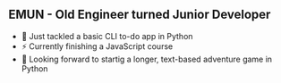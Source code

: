 ## EMUN - Old Engineer turned Junior Developer
- 🌱 Just tackled a basic CLI to-do app in Python
- ⚡ Currently finishing a JavaScript course
- 🔭 Looking forward to startig a longer, text-based adventure game in Python


<!--
**E-mun/E-mun** is a ✨ _special_ ✨ repository because its `README.md` (this file) appears on your GitHub profile.

Here are some ideas to get you started:

- 🔭 I’m currently working on ...
- 🌱 I’m currently learning ...
- 👯 I’m looking to collaborate on ...
- 🤔 I’m looking for help with ...
- 💬 Ask me about ...
- 📫 How to reach me: ...
- 😄 Pronouns: ...
- ⚡ Fun fact: ...
-->

